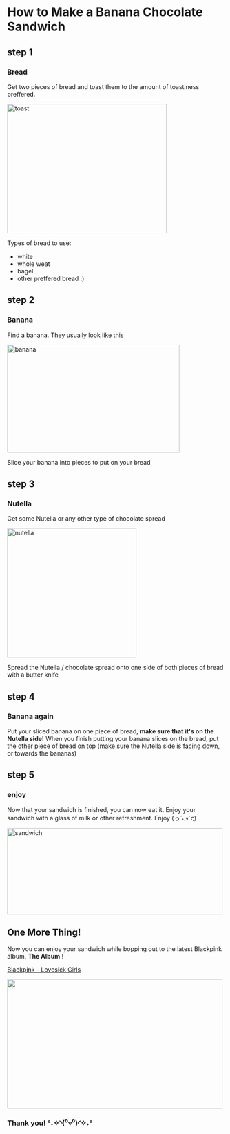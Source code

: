 # How to Make a Banana Chocolate Sandwich

## step 1

### Bread

Get two pieces of bread and toast them to the amount of toastiness preffered.

<img src="https://encrypted-tbn0.gstatic.com/images?q=tbn%3AANd9GcT0u4nkBvZHGT5veyfbEHl9D2jNE30PMJlKcw&usqp=CAU" alt="toast" width="370" height="300">

Types of bread to use:

- white
- whole weat 
- bagel
- other preffered bread :)

## step 2

### Banana

Find a banana. They usually look like this

<img src="https://api.time.com/wp-content/uploads/2019/11/gettyimages-459761948.jpg?quality=85&crop=0px%2C74px%2C1024px%2C536px&resize=1200%2C628&strip" alt="banana" width="400" height="250">

Slice your banana into pieces to put on your bread

## step 3

### Nutella

Get some Nutella or any other type of chocolate spread

<img src="https://i5.walmartimages.com/asr/5c4745a2-ac22-4faa-ad1a-c94630542ec0.7174989afa081173c0df849292a4e060.jpeg?odnHeight=450&odnWidth=450&odnBg=FFFFFF" alt="nutella" width="300" height="300">

Spread the Nutella / chocolate spread onto one side of both pieces of bread with a butter knife

## step 4

### Banana again

Put your sliced banana on one piece of bread, **make sure that it's on the Nutella side!**
When you finish putting your banana slices on the bread, put the other piece of bread on top (make sure the Nutella side is facing down, or towards the bananas)

## step 5

### enjoy 

Now that your sandwich is finished, you can now eat it. Enjoy your sandwich with a glass of milk or other refreshment. Enjoy (っ˘ڡ˘ς)

<img src="https://encrypted-tbn0.gstatic.com/images?q=tbn%3AANd9GcQrJpPdLBUtZsJ8FZBeYUZPAJ-UjscKyoZ5jw&usqp=CAU" alt="sandwich" width="500" height="200">

## One More Thing!

Now you can enjoy your sandwich while bopping out to the latest Blackpink album, **The Album** ! 

[Blackpink - Lovesick Girls](https://www.youtube.com/watch?v=dyRsYk0LyA8)

<img src="https://img.republicworld.com/republic-prod/stories/promolarge/xxhdpi/sugekjacanhjo9ax_1593399300.jpeg?tr=w-812,h-464" width="500" height="300">


### Thank you! °˖✧◝(⁰▿⁰)◜✧˖° 
